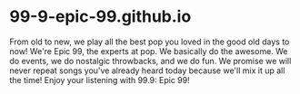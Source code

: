# 99-9-epic-99.github.io
From old to new, we play all the best pop you loved in the good old days to now! We're Epic 99, the experts at pop. We basically do the awesome. We do events, we do nostalgic throwbacks, and we do fun. We promise we will never repeat songs you've already heard today because we'll mix it up all the time! Enjoy your listening with 99.9: Epic 99!
